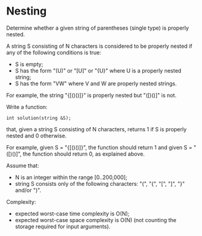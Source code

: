# Nesting

Determine whether a given string of parentheses (single type) is properly nested.

A string S consisting of N characters is considered to be properly nested if 
any of the following conditions is true:

- S is empty;
- S has the form "(U)" or "[U]" or "{U}" where U is a properly nested string;
- S has the form "VW" where V and W are properly nested strings.

For example, the string "{[()()]}" is properly nested but "([)()]" is not.

Write a function:
```
int solution(string &S);
```
that, given a string S consisting of N characters, returns 1 if S is properly nested and 0 otherwise.

For example, given S = "{[()()]}", the function should return 1 and given S = "([)()]", 
the function should return 0, as explained above.

Assume that:

- N is an integer within the range [0..200,000];
- string S consists only of the following characters: "(", "{", "[", "]", "}" and/or ")".

Complexity:

- expected worst-case time complexity is O(N);
- expected worst-case space complexity is O(N) (not counting the storage required for input arguments).
